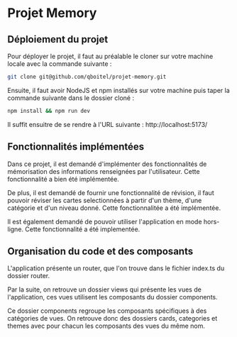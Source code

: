 # Projet Memory

## Déploiement du projet

Pour déployer le projet, il faut au préalable le cloner sur votre machine locale avec la commande suivante :

```bash
git clone git@github.com/qboitel/projet-memory.git
```

Ensuite, il faut avoir NodeJS et npm installés sur votre machine puis taper la commande suivante dans le dossier cloné :

```bash
npm install && npm run dev
```

Il suffit ensuitre de se rendre à l'URL suivante : http://localhost:5173/

## Fonctionnalités implémentées

Dans ce projet, il est demandé d'implémenter des fonctionnalités de mémorisation des informations renseignées par l'utilisateur. Cette fonctionnalité a bien été implémentée.

De plus, il est demandé de fournir une fonctionnalité de révision, il faut pouvoir réviser les cartes selectionnées à partir d'un thème, d'une catégorie et d'un niveau donné. Cette fonctionnalitée a été implémentée.

Il est également demandé de pouvoir utiliser l'application en mode hors-ligne. Cette fonctionnalité a été implementée.

## Organisation du code et des composants

L'application présente un router, que l'on trouve dans le fichier index.ts du dossier router.

Par la suite, on retrouve un dossier views qui présente les vues de l'application, ces vues utilisent les composants du dossier components.

Ce dossier components regroupe les composants spécifiques à des catégories de vues. On retrouve donc des dossiers cards, categories et themes avec pour chacun les composants des vues du même nom.